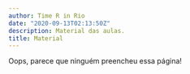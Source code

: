 ```yaml
---
author: Time R in Rio
date: "2020-09-13T02:13:50Z"
description: Material das aulas.
title: Material
---
```



Oops, parece que ninguém preencheu essa página!

